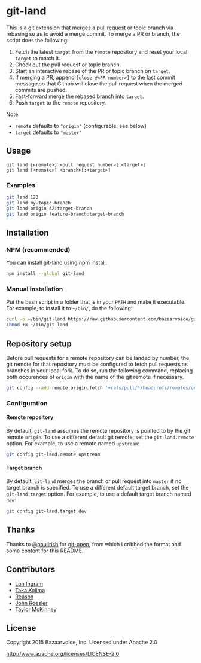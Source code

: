 # git-land

This is a git extension that merges a pull request or topic branch via rebasing
so as to avoid a merge commit. To merge a PR or branch, the script does the
following:

1. Fetch the latest `target` from the `remote` repository and reset your local
   `target` to match it.
2. Check out the pull request or topic branch.
3. Start an interactive rebase of the PR or topic branch on `target`.
4. If merging a PR, append `[close #<PR number>]` to the last commit message so
   that Github will close the pull request when the merged commits are pushed.
5. Fast-forward merge the rebased branch into `target`.
6. Push `target` to the `remote` repository.

Note:

* `remote` defaults to `"origin"` (configurable; see below)
* `target` defaults to `"master"`

## Usage

```
git land [<remote>] <pull request number>[:<target>]
git land [<remote>] <branch>[:<target>]
```

### Examples

```sh
git land 123
git land my-topic-branch
git land origin 42:target-branch
git land origin feature-branch:target-branch
```

## Installation

### NPM (recommended)

You can install git-land using npm install.
```sh
npm install --global git-land
```

### Manual Installation

Put the bash script in a folder that is in your `PATH` and make it executable.
For example, to install it to `~/bin/`, do the following:

```sh
curl -o ~/bin/git-land https://raw.githubusercontent.com/bazaarvoice/git-land/master/git-land
chmod +x ~/bin/git-land
```

## Repository setup

Before pull requests for a remote repository can be landed by number, the git
remote for that repository must be configured to fetch pull requests as branches
in your local fork. To do so, run the following command, replacing both
occurences of `origin` with the name of the git remote if necessary.

```sh
git config --add remote.origin.fetch '+refs/pull/*/head:refs/remotes/origin/pr/*'
```

### Configuration

#### Remote repository

By default, `git-land` assumes the remote repository is pointed to by the git
remote `origin`. To use a different default git remote, set the `git-land.remote`
option. For example, to use a remote named `upstream`:

```sh
git config git-land.remote upstream
```

#### Target branch

By default, `git-land` merges the branch or pull request into `master` if no
target branch is specified. To use a different default target branch, set the
`git-land.target` option. For example, to use a default target branch named
`dev`:

```sh
git config git-land.target dev
```

## Thanks

Thanks to [@paulirish][paulirish] for [git-open](https://github.com/paulirish/git-open),
from which I cribbed the format and some content for this README.

## Contributors

- [Lon Ingram][lawnsea]
- [Taka Kojima][gigafied]
- [Reason][reason]
- [John Roesler][vvcephei]
- [Taylor McKinney][taylormck]

## License

Copyright 2015 Bazaarvoice, Inc. Licensed under Apache 2.0

http://www.apache.org/licenses/LICENSE-2.0

[gigafied]: https://github.com/gigafied
[lawnsea]: https://github.com/lawnsea
[paulirish]: https://github.com/paulirish
[reason]: https://github.com/reason-bv
[taylormck]: https://github.com/taylormck
[vvcephei]: https://github.com/vvcephei
